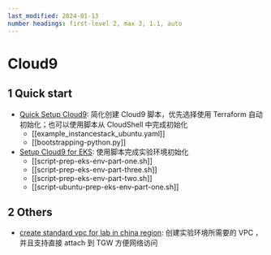 ```yaml
---
last_modified: 2024-01-13
number headings: first-level 2, max 3, 1.1, auto
---
```


#  Cloud9
## 1 Quick start
- [Quick Setup Cloud9](quick-setup-cloud9): 简化创建 Cloud9 脚本，优先选择使用 Terraform 自动初始化；也可以使用脚本从 CloudShell 中完成初始化
    - [[example_instancestack_ubuntu.yaml]]
    - [[bootstrapping-python.py]]
- [Setup Cloud9 for EKS](setup-cloud9-for-eks): 使用脚本完成实验环境初始化
    - [[script-prep-eks-env-part-one.sh]]
    - [[script-prep-eks-env-part-three.sh]]
    - [[script-prep-eks-env-part-two.sh]]
    - [[script-ubuntu-prep-eks-env-part-one.sh]]

## 2 Others
- [create standard vpc for lab in china region](create-standard-vpc-for-lab-in-china-region.md): 创建实验环境所需要的 VPC ，并且支持直接 attach 到 TGW 方便网络访问


